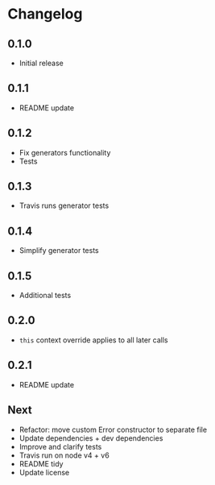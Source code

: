 # Changelog

## 0.1.0

* Initial release

## 0.1.1

* README update

## 0.1.2

* Fix generators functionality
* Tests

## 0.1.3

* Travis runs generator tests

## 0.1.4

* Simplify generator tests

## 0.1.5

* Additional tests

## 0.2.0

* `this` context override applies to all later calls

## 0.2.1

* README update

## Next

* Refactor: move custom Error constructor to separate file
* Update dependencies + dev dependencies
* Improve and clarify tests
* Travis run on node v4 + v6
* README tidy
* Update license
